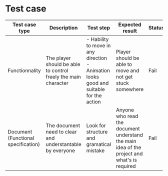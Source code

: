 # Test case

| Test case type      | Description  | Test step  | Expected result | Status | Comment |
|--------------|-----------|--------------|-----------|-----------|-----------|
| Functionnality  | The player should be able to control freely the main character | - Hability to move in any direction<br>- Animation looks good and suitable for the action | Player should be able to move and not get stuck somewhere | Fail | Not implemented yet ! |
|   Document (Functional specification)     | The document need to clear and understantable by everyone | Look for structure and gramatical mistake   | Anyone who read the document understand the main idea of the project and what's is required | Fail | Not finish yet ! |